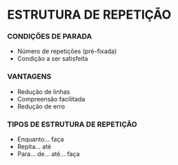 # ESTRUTURA DE REPETIÇÃO



### CONDIÇÕES DE PARADA

- Número de repetições (pré-fixada)
- Condição a ser satisfeita



### VANTAGENS

- Redução de linhas
- Compreensão facilitada
- Redução de erro



### TIPOS DE ESTRUTURA DE REPETIÇÃO

- Enquanto... faça
- Repita... até
- Para... de... até... faça